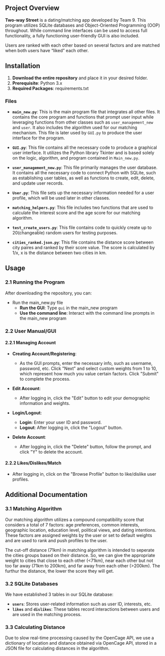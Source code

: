 

## Project Overview
**Two-way Street** is a dating/matching app developed by Team 9. This program utilizes SQLite databases and Object-Oriented Programming (OOP) throughout. While command line interfaces can be used to access full functionality, a fully functioning user-friendly GUI is also included.

Users are ranked with each other based on several factors and are matched when both users have “liked” each other.

## Installation

1. **Download the entire repository** and place it in your desired folder.
2. **Prerequisite**: Python 3.x
3. **Required Packages**: requirements.txt

### Files

- **`main_new.py`**: This is the main program file that integrates all other files. It contains the core program and functions that prompt user input while leveraging functions from other classes such as `user_management_new` and `user`. It also includes the algorithm used for our matching mechanism. This file is later used by `GUI.py` to produce the user interface for the program.

- **`GUI.py`**: This file contains all the necessary code to produce a graphical user interface. It utilizes the Python library Tkinter and is based solely on the logic, algorithm, and program contained in `Main_new.py`.

- **`user_management_new.py`**: This file primarily manages the user database. It contains all the necessary code to connect Python with SQLite, such as establishing user tables, as well as functions to create, edit, delete, and update user records.

- **`User.py`**: This file sets up the necessary information needed for a user profile, which will be used later in other classes.

- **`matching_helpers.py`**: This file includes two functions that are used to calculate the interest score and the age score for our matching algorithm.

- **`test_create_users.py`**: This file contains code to quickly create up to 20(changeable) random users for testing purposes.

- **`cities_ranked.json.py`**: This file contains the distance score between city paires and ranked by their score value. The score is calculated by 1/x, x is the distance between two cities in km.

## Usage

### 2.1 Running the Program

After downloading the repository, you can:

- Run the main_new.py file
  - **Run the GUI**: Type `gui` in the main_new program
  - **Use the command line**: Interact with the command line prompts in the main_new program
    
### 2.2 User Manual/GUI

#### 2.2.1 Managing Account

- **Creating Account/Registering**:
  - As the GUI prompts, enter the necessary info, such as username, password, etc. Click "Next" and select custom weights from 1 to 10, which represent how much you value certain factors. Click "Submit" to complete the process.

- **Edit Account**:
  - After logging in, click the "Edit" button to edit your demographic information and weights.

- **Login/Logout**:
  - **Login**: Enter your user ID and password.
  - **Logout**: After logging in, click the "Logout" button.

- **Delete Account**:
  - After logging in, click the "Delete" button, follow the prompt, and click "Y" to delete the account.

#### 2.2.2 Likes/Dislikes/Match

- After logging in, click on the "Browse Profile" button to like/dislike user profiles.

## Additional Documentation

### 3.1 Matching Algorithm

Our matching algorithm utilizes a compound compatibility score that considers a total of 7 factors: age preferences, common interests, geographic location, education level, political views, and dating intentions. These factors are assigned weights by the user or set to default weights and are used to rank and push profiles to the user.

The cut-off distance (71km) in matching algorithm is intended to seperate the cities groups based on their distance. So, we can give the appropriate weight to cities that close to each other (<71km), near each other but not too far away (71km to 200km), and far away from each other (>200km). The furthur the distance, the lower the score they will get.

### 3.2 SQLite Databases

We have established 3 tables in our SQLite database:
- **`users`**: Stores user-related information such as user ID, interests, etc.
- **`likes`** and **`dislikes`**: These tables record interactions between users and are used in the matching process.

### 3.3 Calculating Distance

Due to slow real-time processing caused by the OpenCage API, we use a dictionary of location and distance obtained via OpenCage API, stored in a JSON file for calculating distances in the algorithm.
